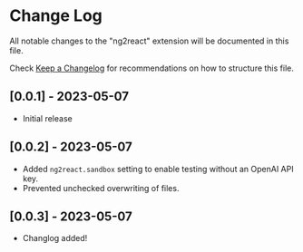 # Change Log

All notable changes to the "ng2react" extension will be documented in this file.

Check [Keep a Changelog](http://keepachangelog.com/) for recommendations on how to structure this file.

## [0.0.1] - 2023-05-07

- Initial release

## [0.0.2] - 2023-05-07

- Added `ng2react.sandbox` setting to enable testing without an OpenAI API key.
- Prevented unchecked overwriting of files.

## [0.0.3] - 2023-05-07
- Changlog added!